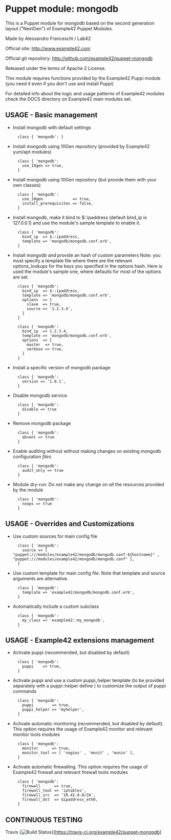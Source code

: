 # Puppet module: mongodb

This is a Puppet module for mongodb based on the second generation layout ("NextGen") of Example42 Puppet Modules.

Made by Alessandro Franceschi / Lab42

Official site: http://www.example42.com

Official git repository: http://github.com/example42/puppet-mongodb

Released under the terms of Apache 2 License.

This module requires functions provided by the Example42 Puppi module (you need it even if you don't use and install Puppi)

For detailed info about the logic and usage patterns of Example42 modules check the DOCS directory on Example42 main modules set.


## USAGE - Basic management

* Install mongodb with default settings

        class { 'mongodb': }

* Install mongodb using 10Gen repository (provided by Example42 yum/apt modules)

        class { 'mongodb':
          use_10gen => true,
        }

* Install mongodb using 10Gen repository (but provide them with your own classes)

        class { 'mongodb':
          use_10gen             => true,
          install_prerequisites => false,
        }

* Install mongodb, make it bind to $::ipaddress (default bind_ip is 127.0.0.1) and use the module's sample template to enable it.

        class { 'mongodb':
          bind_ip  => $::ipaddress,
          template => 'mongodb/mongodb.conf.erb',
        }

* Install mongodb and provide an hash of custom parameters
  Note: you must specify a template file where there are the relevant options_lookups for the keys you specified in the options hash. Here is used the module's sample one, where defaults for most of the options are set.

        class { 'mongodb':
          bind_ip  => $::ipaddress,
          template => 'mongodb/mongodb.conf.erb',
          options  => {
            slave  => true,
            source => '1.2.3.4',
          }
        }

        class { 'mongodb':
          bind_ip  => 1.2.3.4,
          template => 'mongodb/mongodb.conf.erb',
          options  => {
            master  => true,
            verbose => true,
          }
        }


* Install a specific version of mongodb package

        class { 'mongodb':
          version => '1.0.1',
        }

* Disable mongodb service.

        class { 'mongodb':
          disable => true
        }

* Remove mongodb package

        class { 'mongodb':
          absent => true
        }

* Enable auditing without without making changes on existing mongodb configuration *files*

        class { 'mongodb':
          audit_only => true
        }

* Module dry-run: Do not make any change on *all* the resources provided by the module

        class { 'mongodb':
          noops => true
        }


## USAGE - Overrides and Customizations
* Use custom sources for main config file 

        class { 'mongodb':
          source => [ "puppet:///modules/example42/mongodb/mongodb.conf-${hostname}" , "puppet:///modules/example42/mongodb/mongodb.conf" ], 
        }


* Use custom template for main config file. Note that template and source arguments are alternative. 

        class { 'mongodb':
          template => 'example42/mongodb/mongodb.conf.erb',
        }

* Automatically include a custom subclass

        class { 'mongodb':
          my_class => 'example42::my_mongodb',
        }


## USAGE - Example42 extensions management 
* Activate puppi (recommended, but disabled by default)

        class { 'mongodb':
          puppi    => true,
        }

* Activate puppi and use a custom puppi_helper template (to be provided separately with a puppi::helper define ) to customize the output of puppi commands 

        class { 'mongodb':
          puppi        => true,
          puppi_helper => 'myhelper', 
        }

* Activate automatic monitoring (recommended, but disabled by default). This option requires the usage of Example42 monitor and relevant monitor tools modules

        class { 'mongodb':
          monitor      => true,
          monitor_tool => [ 'nagios' , 'monit' , 'munin' ],
        }

* Activate automatic firewalling. This option requires the usage of Example42 firewall and relevant firewall tools modules

        class { 'mongodb':       
          firewall      => true,
          firewall_tool => 'iptables',
          firewall_src  => '10.42.0.0/24',
          firewall_dst  => $ipaddress_eth0,
        }


## CONTINUOUS TESTING

Travis {<img src="https://travis-ci.org/example42/puppet-mongodb.png?branch=master" alt="Build Status" />}[https://travis-ci.org/example42/puppet-mongodb]
